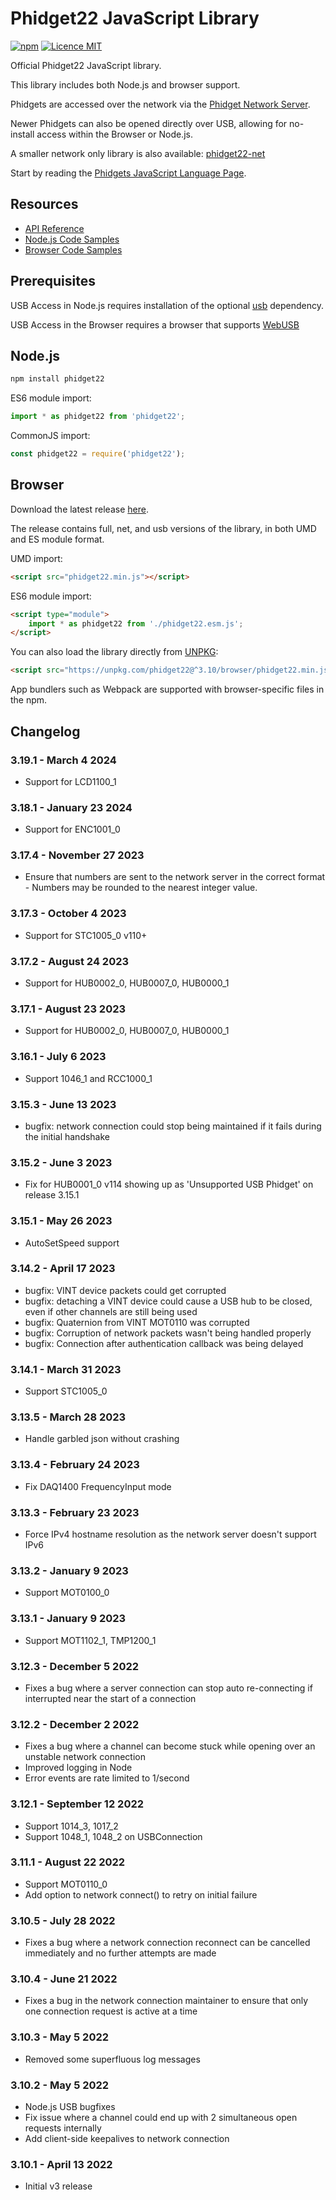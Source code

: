 # Phidget22 JavaScript Library

[![npm](https://img.shields.io/npm/dm/phidget22.svg)](https://www.npmjs.com/package/phidget22)
[![Licence MIT](https://img.shields.io/badge/licence-ISC-blue.svg)](http://opensource.org/licenses/ISC)

Official Phidget22 JavaScript library.

This library includes both Node.js and browser support.

Phidgets are accessed over the network via the [Phidget Network Server](https://www.phidgets.com/docs/Phidget_Network_Server).

Newer Phidgets can also be opened directly over USB, allowing for no-install access within the Browser or Node.js.

A smaller network only library is also available: [phidget22-net](https://www.npmjs.com/package/phidget22-net)

Start by reading the [Phidgets JavaScript Language Page](https://www.phidgets.com/docs/Language_-_JavaScript).

## Resources

* [API Reference](https://www.phidgets.com/?view=api&lang=JavaScript)
* [Node.js Code Samples](https://www.phidgets.com/?view=code_samples&lang=JavaScript&os=Nodejs)
* [Browser Code Samples](https://www.phidgets.com/?view=code_samples&lang=JavaScript&os=Browser)

## Prerequisites

USB Access in Node.js requires installation of the optional [usb](https://www.npmjs.com/package/usb) dependency.

USB Access in the Browser requires a browser that supports [WebUSB](https://caniuse.com/webusb)

## Node.js

```bash
npm install phidget22
```
ES6 module import:
```javascript
import * as phidget22 from 'phidget22';
```
CommonJS import:
```javascript
const phidget22 = require('phidget22');
```

## Browser

Download the latest release [here](https://www.phidgets.com/downloads/phidget22/libraries/any/Phidget22JavaScript.zip).

The release contains full, net, and usb versions of the library, in both UMD and ES module format.

UMD import:
```html
<script src="phidget22.min.js"></script>
```
ES6 module import:
```html	
<script type="module">
	import * as phidget22 from './phidget22.esm.js';
</script>
```

You can also load the library directly from [UNPKG](https://unpkg.com/):

```html
<script src="https://unpkg.com/phidget22@^3.10/browser/phidget22.min.js"></script>
```

App bundlers such as Webpack are supported with browser-specific files in the npm.

## Changelog

### 3.19.1 - March 4 2024
* Support for LCD1100_1

### 3.18.1 - January 23 2024
* Support for ENC1001_0

### 3.17.4 - November 27 2023
* Ensure that numbers are sent to the network server in the correct format - Numbers may be rounded to the nearest integer value.

### 3.17.3 - October 4 2023
* Support for STC1005_0 v110+

### 3.17.2 - August 24 2023
* Support for HUB0002_0, HUB0007_0, HUB0000_1

### 3.17.1 - August 23 2023
* Support for HUB0002_0, HUB0007_0, HUB0000_1

### 3.16.1 - July 6 2023
* Support 1046_1 and RCC1000_1

### 3.15.3 - June 13 2023
* bugfix: network connection could stop being maintained if it fails during the initial handshake

### 3.15.2 - June 3 2023
* Fix for HUB0001_0 v114 showing up as 'Unsupported USB Phidget' on release 3.15.1

### 3.15.1 - May 26 2023
* AutoSetSpeed support

### 3.14.2 - April 17 2023
* bugfix: VINT device packets could get corrupted
* bugfix: detaching a VINT device could cause a USB hub to be closed, even if other channels are still being used
* bugfix: Quaternion from VINT MOT0110 was corrupted
* bugfix: Corruption of network packets wasn't being handled properly
* bugfix: Connection after authentication callback was being delayed

### 3.14.1 - March 31 2023
* Support STC1005_0

### 3.13.5 - March 28 2023
* Handle garbled json without crashing

### 3.13.4 - February 24 2023
* Fix DAQ1400 FrequencyInput mode

### 3.13.3 - February 23 2023
* Force IPv4 hostname resolution as the network server doesn't support IPv6

### 3.13.2 - January 9 2023
* Support MOT0100_0

### 3.13.1 - January 9 2023
* Support MOT1102_1, TMP1200_1

### 3.12.3 - December 5 2022
* Fixes a bug where a server connection can stop auto re-connecting if interrupted near the start of a connection

### 3.12.2 - December 2 2022
* Fixes a bug where a channel can become stuck while opening over an unstable network connection
* Improved logging in Node
* Error events are rate limited to 1/second

### 3.12.1 - September 12 2022
* Support 1014_3, 1017_2
* Support 1048_1, 1048_2 on USBConnection

### 3.11.1 - August 22 2022
* Support MOT0110_0
* Add option to network connect() to retry on initial failure

### 3.10.5 - July 28 2022
* Fixes a bug where a network connection reconnect can be cancelled immediately and no further attempts are made

### 3.10.4 - June 21 2022
* Fixes a bug in the network connection maintainer to ensure that only one connection request is active at a time

### 3.10.3 - May 5 2022
* Removed some superfluous log messages

### 3.10.2 - May 5 2022
* Node.js USB bugfixes
* Fix issue where a channel could end up with 2 simultaneous open requests internally
* Add client-side keepalives to network connection

### 3.10.1 - April 13 2022
* Initial v3 release